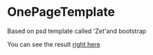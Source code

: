 # OnePageTemplate

Based on psd template called 'Zet'and bootstrap

You can see the result <a href="https://karenkos.github.io/OnePageBussiness/" >right here </a>